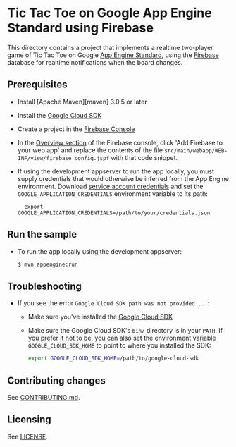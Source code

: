 # Tic Tac Toe on Google App Engine Standard using Firebase

This directory contains a project that implements a realtime two-player game of
Tic Tac Toe on Google [App Engine Standard][standard], using the [Firebase] database
for realtime notifications when the board changes.

[Firebase]: https://firebase.google.com
[standard]: https://cloud.google.com/appengine/docs/about-the-standard-environment

## Prerequisites

* Install [Apache Maven][maven] 3.0.5 or later
* Install the [Google Cloud SDK][sdk]
* Create a project in the [Firebase Console][fb-console]
* In the [Overview section][fb-overview] of the Firebase console, click 'Add
  Firebase to your web app' and replace the contents of the file
  `src/main/webapp/WEB-INF/view/firebase_config.jspf` with that code snippet.
* If using the development appserver to run the app locally, you must supply
  credentials that would otherwise be inferred from the App Engine environment.
  Download [service account credentials][creds] and set the
  `GOOGLE_APPLICATION_CREDENTIALS` environment variable to its path:

        export GOOGLE_APPLICATION_CREDENTIALS=/path/to/your/credentials.json


[fb-console]: https://console.firebase.google.com
[sdk]: https://cloud.google.com/sdk
[creds]: https://console.firebase.google.com/iam-admin/serviceaccounts/project?project=_&consoleReturnUrl=https:%2F%2Fconsole.firebase.google.com%2Fproject%2F_%2Fsettings%2Fgeneral%2F
[fb-overview]: https://console.firebase.google.com/project/_/overview


## Run the sample

* To run the app locally using the development appserver:

    ```sh
    $ mvn appengine:run
    ```

## Troubleshooting

* If you see the error `Google Cloud SDK path was not provided ...`:
    * Make sure you've installed the [Google Cloud SDK][sdk]
    * Make sure the Google Cloud SDK's `bin/` directory is in your `PATH`. If
      you prefer it not to be, you can also set the environment variable
      `GOOGLE_CLOUD_SDK_HOME` to point to where you installed the SDK:

        ```sh
        export GOOGLE_CLOUD_SDK_HOME=/path/to/google-cloud-sdk
        ```

## Contributing changes

See [CONTRIBUTING.md](../../CONTRIBUTING.md).

## Licensing

See [LICENSE](../../LICENSE).

